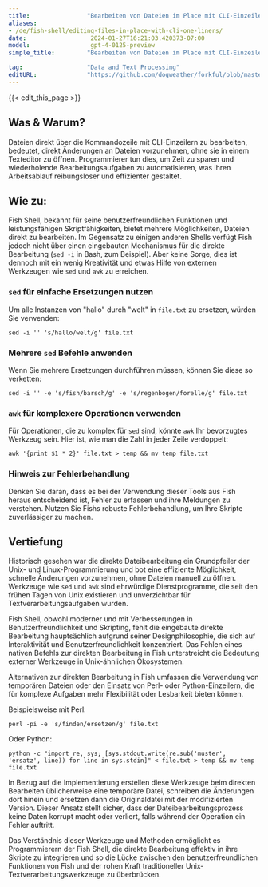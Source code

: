 ```yaml
---
title:                "Bearbeiten von Dateien im Place mit CLI-Einzeilern"
aliases:
- /de/fish-shell/editing-files-in-place-with-cli-one-liners/
date:                  2024-01-27T16:21:03.420373-07:00
model:                 gpt-4-0125-preview
simple_title:         "Bearbeiten von Dateien im Place mit CLI-Einzeilern"

tag:                  "Data and Text Processing"
editURL:              "https://github.com/dogweather/forkful/blob/master/content/de/fish-shell/editing-files-in-place-with-cli-one-liners.md"
---
```


{{< edit_this_page >}}

## Was & Warum?

Dateien direkt über die Kommandozeile mit CLI-Einzeilern zu bearbeiten, bedeutet, direkt Änderungen an Dateien vorzunehmen, ohne sie in einem Texteditor zu öffnen. Programmierer tun dies, um Zeit zu sparen und wiederholende Bearbeitungsaufgaben zu automatisieren, was ihren Arbeitsablauf reibungsloser und effizienter gestaltet.

## Wie zu:

Fish Shell, bekannt für seine benutzerfreundlichen Funktionen und leistungsfähigen Skriptfähigkeiten, bietet mehrere Möglichkeiten, Dateien direkt zu bearbeiten. Im Gegensatz zu einigen anderen Shells verfügt Fish jedoch nicht über einen eingebauten Mechanismus für die direkte Bearbeitung (`sed -i` in Bash, zum Beispiel). Aber keine Sorge, dies ist dennoch mit ein wenig Kreativität und etwas Hilfe von externen Werkzeugen wie `sed` und `awk` zu erreichen.

### `sed` für einfache Ersetzungen nutzen
Um alle Instanzen von "hallo" durch "welt" in `file.txt` zu ersetzen, würden Sie verwenden:
```Fish Shell
sed -i '' 's/hallo/welt/g' file.txt
```

### Mehrere `sed` Befehle anwenden
Wenn Sie mehrere Ersetzungen durchführen müssen, können Sie diese so verketten:
```Fish Shell
sed -i '' -e 's/fish/barsch/g' -e 's/regenbogen/forelle/g' file.txt
```

### `awk` für komplexere Operationen verwenden
Für Operationen, die zu komplex für `sed` sind, könnte `awk` Ihr bevorzugtes Werkzeug sein. Hier ist, wie man die Zahl in jeder Zeile verdoppelt:
```Fish Shell
awk '{print $1 * 2}' file.txt > temp && mv temp file.txt
```

### Hinweis zur Fehlerbehandlung
Denken Sie daran, dass es bei der Verwendung dieser Tools aus Fish heraus entscheidend ist, Fehler zu erfassen und ihre Meldungen zu verstehen. Nutzen Sie Fishs robuste Fehlerbehandlung, um Ihre Skripte zuverlässiger zu machen.

## Vertiefung

Historisch gesehen war die direkte Dateibearbeitung ein Grundpfeiler der Unix- und Linux-Programmierung und bot eine effiziente Möglichkeit, schnelle Änderungen vorzunehmen, ohne Dateien manuell zu öffnen. Werkzeuge wie `sed` und `awk` sind ehrwürdige Dienstprogramme, die seit den frühen Tagen von Unix existieren und unverzichtbar für Textverarbeitungsaufgaben wurden.

Fish Shell, obwohl moderner und mit Verbesserungen in Benutzerfreundlichkeit und Skripting, fehlt die eingebaute direkte Bearbeitung hauptsächlich aufgrund seiner Designphilosophie, die sich auf Interaktivität und Benutzerfreundlichkeit konzentriert. Das Fehlen eines nativen Befehls zur direkten Bearbeitung in Fish unterstreicht die Bedeutung externer Werkzeuge in Unix-ähnlichen Ökosystemen.

Alternativen zur direkten Bearbeitung in Fish umfassen die Verwendung von temporären Dateien oder den Einsatz von Perl- oder Python-Einzeilern, die für komplexe Aufgaben mehr Flexibilität oder Lesbarkeit bieten können.

Beispielsweise mit Perl:
```Fish Shell
perl -pi -e 's/finden/ersetzen/g' file.txt
```
Oder Python:
```Fish Shell
python -c "import re, sys; [sys.stdout.write(re.sub('muster', 'ersatz', line)) for line in sys.stdin]" < file.txt > temp && mv temp file.txt
```

In Bezug auf die Implementierung erstellen diese Werkzeuge beim direkten Bearbeiten üblicherweise eine temporäre Datei, schreiben die Änderungen dort hinein und ersetzen dann die Originaldatei mit der modifizierten Version. Dieser Ansatz stellt sicher, dass der Dateibearbeitungsprozess keine Daten korrupt macht oder verliert, falls während der Operation ein Fehler auftritt.

Das Verständnis dieser Werkzeuge und Methoden ermöglicht es Programmierern der Fish Shell, die direkte Bearbeitung effektiv in ihre Skripte zu integrieren und so die Lücke zwischen den benutzerfreundlichen Funktionen von Fish und der rohen Kraft traditioneller Unix-Textverarbeitungswerkzeuge zu überbrücken.
